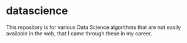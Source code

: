 # datascience
This repository is for various Data Science algorithms that are not easily available in the web, that I came through these in my career.
